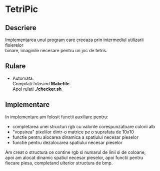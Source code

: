 TetriPic
==
Descriere
--
Implementarea unui program care creeaza prin intermediul utilizarii fisierelor    
binare, imaginile necesare pentru un joc de tetris.

Rulare
--
- Automata.   
Compilati folosind **Makefile**.  
Apoi rulati **./checker.sh**

Implementare
--
In implementare am folosit functii auxiliare pentru:
- completarea unei structuri rgb cu valorile corespunzatoare culorii alb
- "vopsirea" pixelilor dintr-o matrice pe o suprafata de 10x10
- functie pentru alocarea dinamica a spatiului necesar pieselor
- functie pentru dezalocarea spatiului necesar pieselor

Am creat o structura ce contine rgb si numarul de linii si de coloane,  
apoi am alocat dinamic spatiul necesar pieselor, apoi functii pentru  
fiecare piesa, completand ulterior structura de bmp.  
